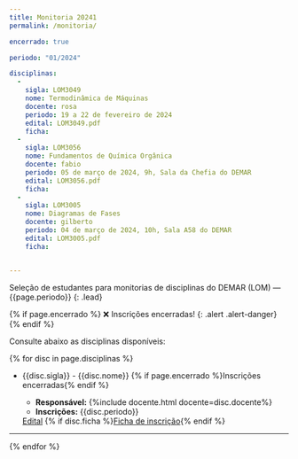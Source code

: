 ```yaml
---
title: Monitoria 20241
permalink: /monitoria/

encerrado: true

periodo: "01/2024"

disciplinas:
  - 
    sigla: LOM3049
    nome: Termodinâmica de Máquinas
    docente: rosa
    periodo: 19 a 22 de fevereiro de 2024
    edital: LOM3049.pdf
    ficha: 
  - 
    sigla: LOM3056
    nome: Fundamentos de Química Orgânica
    docente: fabio
    periodo: 05 de março de 2024, 9h, Sala da Chefia do DEMAR
    edital: LOM3056.pdf
    ficha: 
  - 
    sigla: LOM3005
    nome: Diagramas de Fases
    docente: gilberto
    periodo: 04 de março de 2024, 10h, Sala A58 do DEMAR
    edital: LOM3005.pdf
    ficha: 


---
```


Seleção de estudantes para monitorias de disciplinas do DEMAR (LOM) &mdash; {{page.periodo}}
{: .lead}

{% if page.encerrado %}
:x: Inscrições encerradas!
{: .alert .alert-danger}
{% endif %}

Consulte abaixo as disciplinas disponíveis:

{% for disc in page.disciplinas %}

- {{disc.sigla}} - {{disc.nome}} {% if page.encerrado %}<span class='badge badge-warning'>Inscrições encerradas</span>{% endif %}
  - **Responsável:** {%include docente.html docente=disc.docente%}
  - **Inscrições:** {{disc.periodo}}

  <div class="btn-group" role="group" aria-label="Monitoria{{disc.sigla}}">
    <a role="button" class="btn btn-primary mr-1" href="{{site.baseurl}}/assets/docs/{{disc.edital}}">Edital</a>
      {% if disc.ficha %}<a role="button" class="btn btn-primary" href="{{site.baseurl}}/assets/docs/{{disc.ficha}}">Ficha de inscrição</a>{% endif %}
  </div>

---
{% endfor %}
